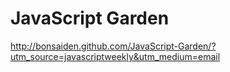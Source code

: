 <!--
id: 3428063817
link: http://kevinisom.info/post/3428063817/javascript-garden
slug: javascript-garden
date: Tue Feb 22 2011 11:54:15 GMT+1300 (NZDT)
raw: {"blog_name":"kevinisom","id":3428063817,"post_url":"http://kevinisom.info/post/3428063817/javascript-garden","slug":"javascript-garden","type":"link","date":"2011-02-21 22:54:15 GMT","timestamp":1298328855,"state":"published","format":"html","reblog_key":"4czBo4iq","tags":[],"short_url":"http://tmblr.co/Zw68Yy3CL1f9","highlighted":[],"feed_item":"http://bonsaiden.github.com/JavaScript-Garden/?utm_source=javascriptweekly&utm_medium=email","from_feed_id":"650234","note_count":0,"title":"JavaScript Garden","url":"http://bonsaiden.github.com/JavaScript-Garden/?utm_source=javascriptweekly&utm_medium=email","description":""}
publish: 2011-02-022
tags: 
title: JavaScript Garden
-->


JavaScript Garden
=================

<http://bonsaiden.github.com/JavaScript-Garden/?utm_source=javascriptweekly&utm_medium=email>

